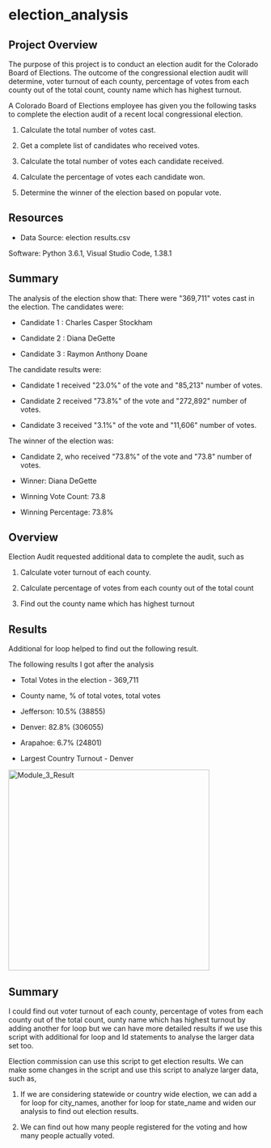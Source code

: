 # election_analysis

## Project Overview
The purpose of this project is to conduct an election audit for the Colorado Board of Elections. The outcome of the congressional election audit will determine, voter turnout of each county, percentage of votes from each county out of the total count, county name which has highest turnout.

A Colorado Board of Elections employee has given you the following tasks to complete the election audit of a recent local
congressional election.
1. Calculate the total number of votes cast.

2. Get a complete list of candidates who received votes.

3. Calculate the total number of votes each candidate received.

4. Calculate the percentage of votes each candidate won.

5. Determine the winner of the election based on popular vote.



## Resources

- Data Source: election results.csv

Software: Python 3.6.1, Visual Studio Code, 1.38.1

## Summary

The analysis of the election show that:
There were "369,711" votes cast in the election.
The candidates were:

- Candidate 1 : Charles Casper Stockham

- Candidate 2 : Diana DeGette

- Candidate 3 : Raymon Anthony Doane


The candidate results were:

- Candidate 1 received "23.0%" of the vote and "85,213" number of votes.

- Candidate 2 received "73.8%" of the vote and "272,892" number of votes.

- Candidate 3 received "3.1%" of the vote and "11,606" number of votes.

The winner of the election was:

- Candidate 2, who received "73.8%" of the vote and "73.8" number of votes.

- Winner: Diana DeGette

- Winning Vote Count: 73.8

- Winning Percentage: 73.8%

## Overview

Election Audit requested additional data to complete the audit, such as 

1. Calculate voter turnout of each county.

2. Calculate  percentage of votes from each county out of the total count

3. Find out the county name which has highest turnout

## Results

Additional for loop helped to find out the following result.

The following results I got after the analysis

- Total Votes in the election - 369,711

- County name, % of total votes, total votes

- Jefferson: 10.5%  (38855)

- Denver: 82.8%  (306055)

- Arapahoe: 6.7%  (24801)

- Largest Country Turnout - Denver


<img width="397" alt="Module_3_Result" src="https://user-images.githubusercontent.com/106944351/196069804-be9f47a8-9c53-4299-ae8a-9106375b86e0.png">

## Summary

I could find out voter turnout of each county, percentage of votes from each county out of the total count, ounty name which has highest turnout by adding another for loop but we can have more detailed results if we use this script with additional for loop and Id statements to analyse the larger data set too.

Election commission can use this script to get election results. We can make some changes in the script and use this script to analyze larger data, such as,
1. If we are considering statewide or country wide election, we can add a for loop for city_names, another for loop for state_name and widen our analysis to find out election results.

2. We can find out how many people registered for the voting and how many people actually voted.
